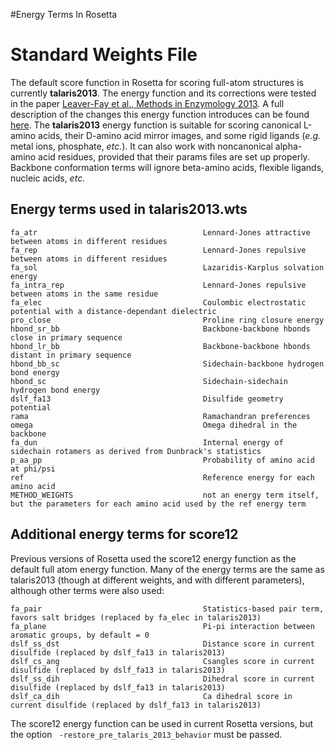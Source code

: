 #Energy Terms In Rosetta 

Standard Weights File
=====================

The default score function in Rosetta for scoring full-atom structures is currently **talaris2013**.  The energy function and its corrections were tested in the paper [Leaver-Fay et al., Methods in Enzymology 2013](http://www.ncbi.nlm.nih.gov/pmc/articles/PMC3724755/).  A full description of the changes this energy function introduces can be found [here](https://www.rosettacommons.org/node/3508#comment-6946).  The **talaris2013** energy function is suitable for scoring canonical L-amino acids, their D-amino acid mirror images, and some rigid ligands (_e.g._ metal ions, phosphate, _etc._).  It can also work with noncanonical alpha-amino acid residues, provided that their params files are set up properly.  Backbone conformation terms will ignore beta-amino acids, flexible ligands, nucleic acids, _etc._

Energy terms used in talaris2013.wts
-------------------------------------

```
fa_atr                                     Lennard-Jones attractive between atoms in different residues
fa_rep                                     Lennard-Jones repulsive between atoms in different residues
fa_sol                                     Lazaridis-Karplus solvation energy
fa_intra_rep                               Lennard-Jones repulsive between atoms in the same residue
fa_elec                                    Coulombic electrostatic potential with a distance-dependant dielectric   
pro_close                                  Proline ring closure energy
hbond_sr_bb                                Backbone-backbone hbonds close in primary sequence
hbond_lr_bb                                Backbone-backbone hbonds distant in primary sequence
hbond_bb_sc                                Sidechain-backbone hydrogen bond energy
hbond_sc                                   Sidechain-sidechain hydrogen bond energy
dslf_fa13                                  Disulfide geometry potential
rama                                       Ramachandran preferences
omega                                      Omega dihedral in the backbone
fa_dun                                     Internal energy of sidechain rotamers as derived from Dunbrack's statistics
p_aa_pp                                    Probability of amino acid at phi/psi
ref                                        Reference energy for each amino acid
METHOD_WEIGHTS                             not an energy term itself, but the parameters for each amino acid used by the ref energy term 
```

Additional energy terms for score12
-----------------------------------

Previous versions of Rosetta used the score12 energy function as the default full atom energy function. Many of the energy terms are the same as talaris2013 (though at different weights, and with different parameters), although other terms were also used:

```
fa_pair                                    Statistics-based pair term, favors salt bridges (replaced by fa_elec in talaris2013)
fa_plane                                   Pi-pi interaction between aromatic groups, by default = 0
dslf_ss_dst                                Distance score in current disulfide (replaced by dslf_fa13 in talaris2013)
dslf_cs_ang                                Csangles score in current disulfide (replaced by dslf_fa13 in talaris2013)
dslf_ss_dih                                Dihedral score in current disulfide (replaced by dslf_fa13 in talaris2013)
dslf_ca_dih                                Ca dihedral score in current disulfide (replaced by dslf_fa13 in talaris2013)
```

The score12 energy function can be used in current Rosetta versions, but the option <code> -restore_pre_talaris_2013_behavior</code> must be passed.
